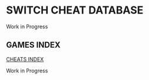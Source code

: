 # SWITCH CHEAT DATABASE 

Work in Progress

## GAMES INDEX

[CHEATS INDEX](CHEATS.md)

Work in Progress
